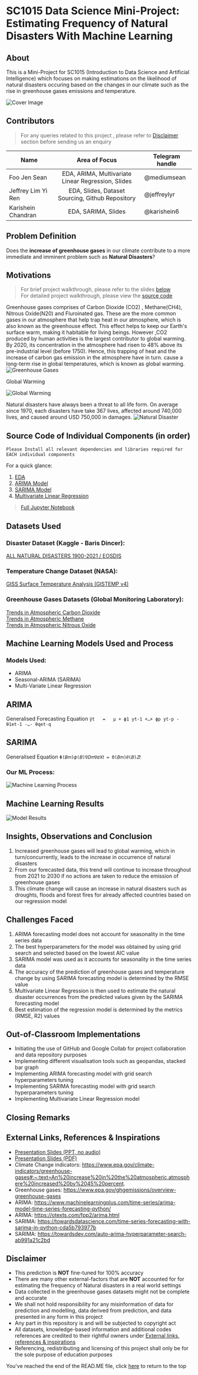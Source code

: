 # SC1015 Data Science Mini-Project: Estimating Frequency of Natural Disasters With Machine Learning

## About
This is a Mini-Project for SC1015 (Introduction to Data Science and Artificial Intelligence) which focuses on making estimations on the likelihood of natural disasters occuring based on the changes in our climate such as the rise in greenhouse gases emissions and temperature. 

<!-- ![image](https://github.com/Dumbledore66/Mini-Project/blob/main/Project%20cover%20page.png) -->
![Cover Image](https://user-images.githubusercontent.com/91188372/164874007-277a8782-8888-4b14-8cb4-e3abafb8d4ba.JPG)



## Contributors
> For any queries related to this project , please refer to [Disclaimer](#disclaimer) section before sending us an enquiry

| Name                  |              Area of Focus               |    Telegram handle |
|----------------------|:----------------------------------------:|----------------|
| Foo Jen Sean | EDA, ARIMA, Multivariate Linear Regression, Slides | @mediumsean |
| Jeffrey Lim Yi Ren | EDA, Slides, Dataset Sourcing, Github Repository | @jeffreylyr |
| Karishein Chandran | EDA, SARIMA, Slides | @karishein6 |  

## Problem Definition
Does the **increase of greenhouse gases** in our climate contribute to a more immediate and imminent problem such as **Natural Disasters**?

## Motivations
> For brief project walkthrough, please refer to the slides [below](#external-links-references--inspirations)  
> For detailed project walkthrough, please view the [source code](https://github.com/Dumbledore66/Mini-Project/tree/main/Source%20Codes)  

Greenhouse gases comprises of Carbon Dioxide (CO2) , Methane(CH4), Nitrous Oxide(N20) and Fluroinated gas. These are the more common gases in our atmosphere that help trap heat in our atmosphere, which is also known as the greenhouse effect. This effect helps to keep our Earth's surface warm, making it habitable for living beings. However ,CO2 produced by human activities is the largest contributor to global warming. By 2020, its concentration in the atmosphere had risen to 48% above its pre-industrial level (before 1750). Hence, this trapping of heat and the increase of carbon gas emission in the atmosphere have in turn. cause a long-term rise in global temperatures, which is known as global warming.  
![Greenhouse Gases](https://github.com/Dumbledore66/Mini-Project/blob/main/Miscellaneous/Slide5%20Greenhouse%20gases%20pie%20chart.JPG)

Global Warming 


![Global Warming](https://github.com/Dumbledore66/Mini-Project/blob/main/Miscellaneous/Slide6%20Global%20warming.JPG0)

Natural disasters have always been a threat to all life form. On average since 1970, each disasters have take 367 lives, affected around 740,000 lives, and caused around USD 750,000 in damages.
![Natural Disaster](https://github.com/Dumbledore66/Mini-Project/blob/main/Miscellaneous/Slide7%20Natural%20disasters.JPG)



## Source Code of Individual Components (in order)
`Please Install all relevant dependencies and libraries required for EACH individual components`

For a quick glance:
1. [EDA](https://github.com/Dumbledore66/Mini-Project/blob/main/Source%20Codes/SC1015_Mini_Project_EDA.ipynb)
2. [ARIMA Model](https://github.com/Dumbledore66/Mini-Project/blob/main/Source%20Codes/SC1015_Mini_Project_ARIMA.ipynb)
3. [SARIMA Model](https://github.com/Dumbledore66/Mini-Project/blob/main/Source%20Codes/SC1015_Mini_Project_SARIMA.ipynb)
4. [Multivariate Linear Regression](https://github.com/Dumbledore66/Mini-Project/blob/main/Source%20Codes/SC1015_Mini_Project_MVLR.ipynb)

> [Full Jupyter Notebook](https://github.com/Dumbledore66/Mini-Project/blob/main/Source%20Codes/SC1015_Mini_Project_FULL.ipynb)  


## Datasets Used

### Disaster Dataset (Kaggle - Baris Dincer):
[ALL NATURAL DISASTERS 1900-2021 / EOSDIS](https://www.kaggle.com/datasets/brsdincer/all-natural-disasters-19002021-eosdis)

### Temperature Change Dataset (NASA):
[GISS Surface Temperature Analysis (GISTEMP v4)](https://data.giss.nasa.gov/gistemp/)

### Greenhouse Gases Datasets (Global Monitoring Laboratory):
[Trends in Atmospheric Carbon Dioxide](https://gml.noaa.gov/ccgg/trends/data.html)  
[Trends in Atmospheric Methane](https://gml.noaa.gov/ccgg/trends_ch4/)  
[Trends in Atmospheric Nitrous Oxide](https://gml.noaa.gov/ccgg/trends_n2o/)

## Machine Learning Models Used and Process
### Models Used:
- ARIMA
- Seasonal-ARIMA (SARIMA)
- Multi-Variate Linear Regression

## ARIMA 
Generalised Forecasting Equation
``` ŷt   =   μ + ϕ1 yt-1 +…+ ϕp yt-p - θ1et-1 -…- θqet-q ```  

## SARIMA 
Generalised Equation 
```Φ(𝐵𝑚)𝜙(𝐵)∇𝐷𝑚∇𝑑𝑋𝑡 = Θ(𝐵𝑚)𝜃(𝐵)𝑍𝑡```

### Our ML Process:
![Machine Learning Process](https://user-images.githubusercontent.com/91188372/164874761-4dfe0cb3-2647-4771-88ce-6a4150f915a7.JPG)

## Machine Learning Results
![Model Results](https://user-images.githubusercontent.com/91188372/164883134-987d437f-592a-4196-a84a-3798a380ae77.png)

## Insights, Observations and Conclusion
1. Increased greenhouse gases will lead to global warming, which in turn/concurrently, leads to the increase in occurrence of natural disasters
2. From our forecasted data, this trend will continue to increase throughout from 2021 to 2030 if no actions are taken to reduce the emission of greenhouse gases
3. This climate change will cause an increase in natural disasters such as droughts, floods and forest fires for already affected countries based on our regression model

## Challenges Faced
1. ARIMA forecasting model does not account for seasonality in the time series data
2. The best hyperparameters for the model was obtained by using grid search and selected based on the lowest AIC value
3. SARIMA model was used as it accounts for seasonality in the time series data
4. The accuracy of the prediction of greenhouse gases and temperature change by using SARIMA forecasting model is determined by the RMSE value
5. Multivariate Linear Regression is then used to estimate the natural disaster occurrences from the predicted values given by the SARIMA forecasting model
6. Best estimation of the regression model is determined by the metrics  (RMSE, R2) values


## Out-of-Classroom Implementations
- Initiating the use of GitHub and Google Collab for project collaboration and data repository purposes
- Implementing different visualisation tools such as geopandas, stacked bar graph
- Implementing ARIMA forecasting model with grid search hyperparameters tuning
- Implementing SARIMA forecasting model with grid search hyperparameters tuning
- Implementing Multivariate Linear Regression model

## Closing Remarks



## External Links, References & Inspirations
- [Presentation Slides (PPT, no audio)](https://docs.google.com/presentation/d/1J5O34ClllCszNBYHl5l9RQCixlJtVRxFab4xB8KYePg/edit?usp=sharing)
- [Presentation Slides (PDF)](https://github.com/Dumbledore66/Mini-Project/blob/main/Slides_PDF_SC3_LimChandranFoo.pdf)
- Climate Change indicators: https://www.epa.gov/climate-indicators/greenhouse-gases#:~:text=An%20increase%20in%20the%20atmospheric,atmosphere%20increased%20by%2045%20percent.
- Greenhouse gases: https://www.epa.gov/ghgemissions/overview-greenhouse-gases
- ARIMA: https://www.machinelearningplus.com/time-series/arima-model-time-series-forecasting-python/
- ARIMA: https://otexts.com/fpp2/arima.html
- SARIMA: https://towardsdatascience.com/time-series-forecasting-with-sarima-in-python-cda5b793977b
- SARIMA: https://towardsdev.com/auto-arima-hyperparameter-search-ab991a21c2bd

## Disclaimer
- This prediction is **NOT** fine-tuned for 100% accuracy
- There are many other external-factors that are **NOT** accounted for for estimating the frequency of Natural disasters in a real world settings
- Data collected in the greenhouse gases datasets might not be complete and accurate
- We shall not hold responsibility for any misinformation of data for prediction and modelling, data derived from prediction, and data presented in any form in this project
- Any part in this repository is and will be subjected to copyright act
- All datasets, knowledge-based information and additional codes references are credited to their rightful owners under [External links, references & inspirations](#external-links-references--inspirations)
- Referencing, redistributing and licensing of this project shall only be for the sole purpose of education purposes

You've reached the end of the READ.ME file, click [here](#sc1015-datascience-mini-project-estimating-frequency-of-natural-disasters-with-machine-learning) to return to the top
